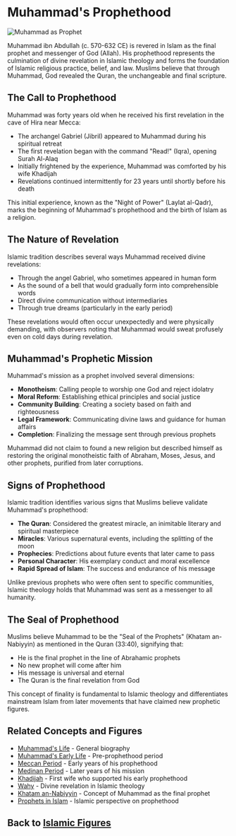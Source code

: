 # Muhammad's Prophethood

![Muhammad as Prophet](../../images/muhammad_prophet.jpg)

Muhammad ibn Abdullah (c. 570-632 CE) is revered in Islam as the final prophet and messenger of God (Allah). His prophethood represents the culmination of divine revelation in Islamic theology and forms the foundation of Islamic religious practice, belief, and law. Muslims believe that through Muhammad, God revealed the Quran, the unchangeable and final scripture.

## The Call to Prophethood

Muhammad was forty years old when he received his first revelation in the cave of Hira near Mecca:

- The archangel Gabriel (Jibril) appeared to Muhammad during his spiritual retreat
- The first revelation began with the command "Read!" (Iqra), opening Surah Al-Alaq
- Initially frightened by the experience, Muhammad was comforted by his wife Khadijah
- Revelations continued intermittently for 23 years until shortly before his death

This initial experience, known as the "Night of Power" (Laylat al-Qadr), marks the beginning of Muhammad's prophethood and the birth of Islam as a religion.

## The Nature of Revelation

Islamic tradition describes several ways Muhammad received divine revelations:

- Through the angel Gabriel, who sometimes appeared in human form
- As the sound of a bell that would gradually form into comprehensible words
- Direct divine communication without intermediaries
- Through true dreams (particularly in the early period)

These revelations would often occur unexpectedly and were physically demanding, with observers noting that Muhammad would sweat profusely even on cold days during revelation.

## Muhammad's Prophetic Mission

Muhammad's mission as a prophet involved several dimensions:

- **Monotheism**: Calling people to worship one God and reject idolatry
- **Moral Reform**: Establishing ethical principles and social justice
- **Community Building**: Creating a society based on faith and righteousness
- **Legal Framework**: Communicating divine laws and guidance for human affairs
- **Completion**: Finalizing the message sent through previous prophets

Muhammad did not claim to found a new religion but described himself as restoring the original monotheistic faith of Abraham, Moses, Jesus, and other prophets, purified from later corruptions.

## Signs of Prophethood

Islamic tradition identifies various signs that Muslims believe validate Muhammad's prophethood:

- **The Quran**: Considered the greatest miracle, an inimitable literary and spiritual masterpiece
- **Miracles**: Various supernatural events, including the splitting of the moon
- **Prophecies**: Predictions about future events that later came to pass
- **Personal Character**: His exemplary conduct and moral excellence
- **Rapid Spread of Islam**: The success and endurance of his message

Unlike previous prophets who were often sent to specific communities, Islamic theology holds that Muhammad was sent as a messenger to all humanity.

## The Seal of Prophethood

Muslims believe Muhammad to be the "Seal of the Prophets" (Khatam an-Nabiyyin) as mentioned in the Quran (33:40), signifying that:

- He is the final prophet in the line of Abrahamic prophets
- No new prophet will come after him
- His message is universal and eternal
- The Quran is the final revelation from God

This concept of finality is fundamental to Islamic theology and differentiates mainstream Islam from later movements that have claimed new prophetic figures.

## Related Concepts and Figures

- [Muhammad's Life](./muhammad.md) - General biography
- [Muhammad's Early Life](./muhammad_early_life.md) - Pre-prophethood period
- [Meccan Period](./meccan_period.md) - Early years of his prophethood
- [Medinan Period](./medinan_period.md) - Later years of his mission
- [Khadijah](./khadijah.md) - First wife who supported his early prophethood
- [Wahy](../beliefs/wahy.md) - Divine revelation in Islamic theology
- [Khatam an-Nabiyyin](../beliefs/khatam_an_nabiyyin.md) - Concept of Muhammad as the final prophet
- [Prophets in Islam](../beliefs/prophets.md) - Islamic perspective on prophethood

## Back to [Islamic Figures](./README.md)
